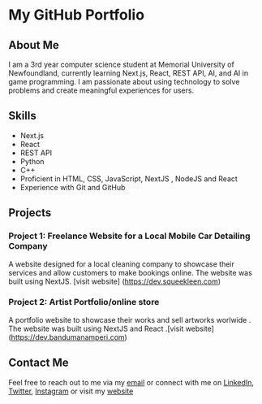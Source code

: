 # My GitHub Portfolio

## About Me

I am a 3rd year computer science student at Memorial University of Newfoundland, currently learning Next.js, React, REST API, AI, and AI in game programming. I am passionate about using technology to solve problems and create meaningful experiences for users.

## Skills

-   Next.js
-   React
-   REST API
-   Python
-   C++
-   Proficient in HTML, CSS, JavaScript, NextJS , NodeJS and React
-   Experience with Git and GitHub

## Projects

### Project 1: Freelance Website for a Local Mobile Car Detailing Company

A website designed for a local cleaning company to showcase their services and allow customers to make bookings online. The website was built using NextJS.
[visit website] (https://dev.squeekleen.com)

### Project 2: Artist Portfolio/online store 

A portfolio website to showcase their works and sell artworks worlwide . The website was built using NextJS and React .[visit website] (https://dev.bandumanamperi.com)


## Contact Me

Feel free to reach out to me via my [email](mailto:rashodkorala2002@gmail.com) or connect with me on [LinkedIn](www.linkedin.com/in/rashodk), [Twitter](https://twitter.com/rashodkorala), [Instagram](https://www.instagram.com/rashodk_/) or visit my [website](www.rashodkorala.com)

<!---
rashodkorala/rashodkorala is a ✨ special ✨ repository because its `README.md` (this file) appears on your GitHub profile.
You can click the Preview link to take a look at your changes.
--->